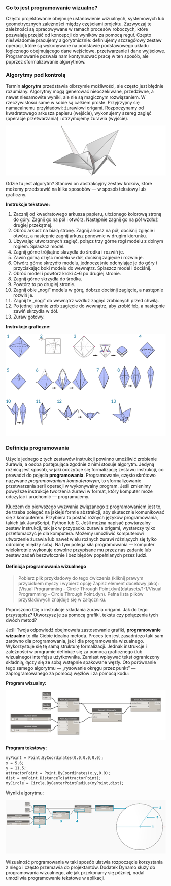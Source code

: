 

### Co to jest programowanie wizualne?

Często projektowanie obejmuje ustanowienie wizualnych, systemowych lub geometrycznych zależności między częściami projektu. Zazwyczaj te zależności są opracowywane w ramach procesów roboczych, które pozwalają przejść od koncepcji do wyników za pomocą reguł. Często nieświadomie pracujemy algorytmicznie: definiujemy szczegółowy zestaw operacji, które są wykonywane na podstawie podstawowego układu logicznego obejmującego dane wejściowe, przetwarzanie i dane wyjściowe. Programowanie pozwala nam kontynuować pracę w ten sposób, ale poprzez sformalizowanie algorytmów.

### Algorytmy pod kontrolą

Termin **algorytm** przedstawia olbrzymie możliwości, ale często jest błędnie rozumiany. Algorytmy mogą generować nieoczekiwane, przedziwne, a nawet niesamowite wyniki, ale nie są magicznym rozwiązaniem. W rzeczywistości same w sobie są całkiem proste. Przyjrzyjmy się namacalnemu przykładowi: żurawiowi origami. Rozpoczynamy od kwadratowego arkusza papieru (wejście), wykonujemy szereg zagięć (operacje przetwarzania) i otrzymujemy żurawia (wyjście).

![Żuraw origami](images/1-1/00-OrigamiCrane.png)

Gdzie tu jest algorytm? Stanowi on abstrakcyjny zestaw kroków, które możemy przedstawić na kilka sposobów — w sposób tekstowy lub graficzny.

**Instrukcje tekstowe:**

1. Zacznij od kwadratowego arkusza papieru, ułożonego kolorową stroną do góry. Zagnij go na pół i otwórz. Następnie zagnij go na pół wzdłuż drugiej przekątnej.
2. Obróć arkusz na białą stronę. Zagnij arkusz na pół, dociśnij zgięcie i otwórz, a następnie zagnij arkusz ponownie w drugim kierunku.
3. Używając utworzonych zagięć, połącz trzy górne rogi modelu z dolnym rogiem. Spłaszcz model.
4. Zagnij górne trójkątne skrzydła do środka i rozwiń je.
5. Zawiń górną część modelu w dół, dociśnij zagięcie i rozwiń je.
6. Otwórz górne skrzydło modelu, jednocześnie odchylając je do góry i przyciskając boki modelu do wewnątrz. Spłaszcz model i dociśnij.
7. Obróć model i powtórz kroki 4–6 po drugiej stronie.
8. Zagnij górne skrzydła do środka.
9. Powtórz to po drugiej stronie.
10. Zagnij obie „nogi” modelu w górę, dobrze dociśnij zagięcie, a następnie rozwiń je.
11. Zagnij te „nogi” do wewnątrz wzdłuż zagięć zrobionych przed chwilą.
12. Po jednej stronie zrób zagięcie do wewnątrz, aby zrobić łeb, a następnie zawiń skrzydła w dół.
13. Żuraw gotowy.

**Instrukcje graficzne:**

![Wymaga aktualizacji — żuraw origami](images/1-1/01-OrigamiCraneInstructions.png)

### Definicja programowania

Użycie jednego z tych zestawów instrukcji powinno umożliwić zrobienie żurawia, a osoba postępująca zgodnie z nimi stosuje algorytm. Jedyną różnicą jest sposób, w jaki odczytuje się formalizację zestawu instrukcji, co prowadzi do pojęcia **programowania**. Programowanie, często skrótowo nazywane *programowaniem komputerowym*, to sformalizowanie przetwarzania serii operacji w wykonywalny program. Jeśli zmienimy powyższe instrukcje tworzenia żurawi w format, który komputer może odczytać i uruchomić — programujemy.

Kluczem do pierwszego wyzwania związanego z programowaniem jest to, że trzeba polegać na jakiejś formie abstrakcji, aby skutecznie komunikować się z komputerem. Przybiera to postać różnych języków programowania, takich jak JavaScript, Python lub C. Jeśli można napisać powtarzalny zestaw instrukcji, tak jak w przypadku żurawia origami, wystarczy tylko przetłumaczyć je dla komputera. Możemy umożliwić komputerowi utworzenie żurawia lub nawet wielu różnych żurawi różniących się tylko odrobinę między sobą. Na tym polega siła programowania — komputer wielokrotnie wykonuje dowolne przypisane mu przez nas zadanie lub zestaw zadań bezzwłocznie i bez błędów popełnianych przez ludzi.

#### Definicja programowania wizualnego

> Pobierz plik przykładowy do tego ćwiczenia (kliknij prawym przyciskiem myszy i wybierz opcję Zapisz element docelowy jako): [Visual Programming - Circle Through Point.dyn](datasets/1-1/Visual Programming - Circle Through Point.dyn). Pełna lista plików przykładowych znajduje się w załączniku.

Poproszono Cię o instrukcje składania żurawia origami. Jak do tego przystąpisz? Utworzysz je za pomocą grafiki, tekstu czy połączenia tych dwóch metod?

Jeśli Twoja odpowiedź obejmowała zastosowanie grafiki, **programowanie wizualne** to dla Ciebie idealna metoda. Proces ten jest zasadniczo taki sam zarówno dla programowania, jak i dla programowania wizualnego. Wykorzystuje się tę samą strukturę formalizacji. Jednak instrukcje i zależności w programie definiuje się za pomocą graficznego (lub wizualnego) interfejsu użytkownika. Zamiast wpisywać tekst ograniczony składnią, łączy się ze sobą wstępnie spakowane węzły. Oto porównanie tego samego algorytmu — „rysowanie okręgu przez punkt” — zaprogramowanego za pomocą węzłów i za pomocą kodu:

**Program wizualny:**

![Podstawowy program wizualny ](images/1-1/03-BasicVisualProgram.png)

**Program tekstowy:**

```
myPoint = Point.ByCoordinates(0.0,0.0,0.0);
x = 5.6;
y = 11.5;
attractorPoint = Point.ByCoordinates(x,y,0.0);
dist = myPoint.DistanceTo(attractorPoint);
myCircle = Circle.ByCenterPointRadius(myPoint,dist);
```

Wyniki algorytmu:

![Okrąg przez punkt ](images/1-1/04-CircleThroughPoint.png)

Wizualność programowania w taki sposób ułatwia rozpoczęcie korzystania z niego i często przemawia do projektantów. Dodatek Dynamo służy do programowania wizualnego, ale jak przekonamy się później, nadal umożliwia programowanie tekstowe w aplikacji.

